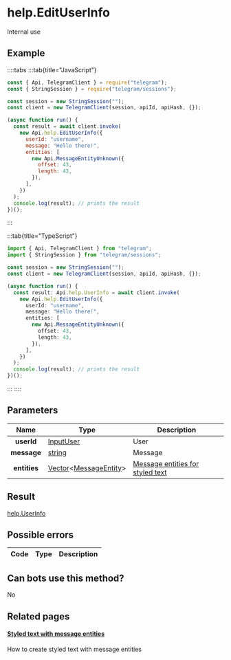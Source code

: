 # help.EditUserInfo

Internal use

## Example

::::tabs
:::tab{title="JavaScript"}

```js
const { Api, TelegramClient } = require("telegram");
const { StringSession } = require("telegram/sessions");

const session = new StringSession("");
const client = new TelegramClient(session, apiId, apiHash, {});

(async function run() {
  const result = await client.invoke(
    new Api.help.EditUserInfo({
      userId: "username",
      message: "Hello there!",
      entities: [
        new Api.MessageEntityUnknown({
          offset: 43,
          length: 43,
        }),
      ],
    })
  );
  console.log(result); // prints the result
})();
```

:::

:::tab{title="TypeScript"}

```ts
import { Api, TelegramClient } from "telegram";
import { StringSession } from "telegram/sessions";

const session = new StringSession("");
const client = new TelegramClient(session, apiId, apiHash, {});

(async function run() {
  const result: Api.help.UserInfo = await client.invoke(
    new Api.help.EditUserInfo({
      userId: "username",
      message: "Hello there!",
      entities: [
        new Api.MessageEntityUnknown({
          offset: 43,
          length: 43,
        }),
      ],
    })
  );
  console.log(result); // prints the result
})();
```

:::
::::

## Parameters

|     Name     | Type                                                                                                               | Description                                                                |
| :----------: | ------------------------------------------------------------------------------------------------------------------ | -------------------------------------------------------------------------- |
|  **userId**  | [InputUser](https://core.telegram.org/type/InputUser)                                                              | User                                                                       |
| **message**  | [string](https://core.telegram.org/type/string)                                                                    | Message                                                                    |
| **entities** | [Vector](https://core.telegram.org/type/Vector%20t)<[MessageEntity](https://core.telegram.org/type/MessageEntity)> | [Message entities for styled text](https://core.telegram.org/api/entities) |

## Result

[help.UserInfo](https://core.telegram.org/type/help.UserInfo)

## Possible errors

| Code | Type | Description |
| :--: | ---- | ----------- |

## Can bots use this method?

No

## Related pages

#### [Styled text with message entities](https://core.telegram.org/api/entities)

How to create styled text with message entities
